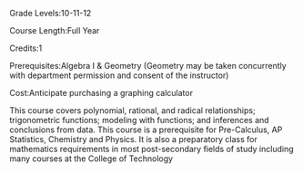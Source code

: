 Grade Levels:10-11-12

Course Length:Full Year

Credits:1

Prerequisites:Algebra I & Geometry (Geometry may be taken concurrently with department permission and consent of the instructor)

Cost:Anticipate purchasing a graphing calculator

This course covers polynomial, rational, and radical relationships; trigonometric functions; modeling with functions; and inferences and conclusions from data. This course is a prerequisite for Pre-Calculus, AP Statistics, Chemistry and Physics. It is also a preparatory class for mathematics requirements in most post-secondary fields of study including many courses at the College of Technology